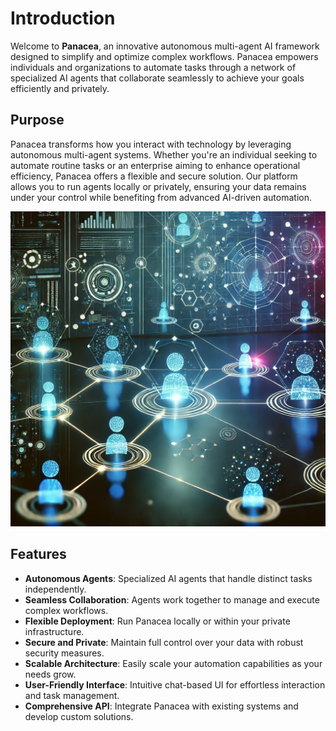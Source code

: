 # Introduction

Welcome to **Panacea**, an innovative autonomous multi-agent AI framework designed to simplify and optimize complex workflows. Panacea empowers individuals and organizations to automate tasks through a network of specialized AI agents that collaborate seamlessly to achieve your goals efficiently and privately.

## Purpose

Panacea transforms how you interact with technology by leveraging autonomous multi-agent systems. Whether you're an individual seeking to automate routine tasks or an enterprise aiming to enhance operational efficiency, Panacea offers a flexible and secure solution. Our platform allows you to run agents locally or privately, ensuring your data remains under your control while benefiting from advanced AI-driven automation.

![System Architecture Diagram](images/agent_introduction.png)

## Features

- **Autonomous Agents**: Specialized AI agents that handle distinct tasks independently.
- **Seamless Collaboration**: Agents work together to manage and execute complex workflows.
- **Flexible Deployment**: Run Panacea locally or within your private infrastructure.
- **Secure and Private**: Maintain full control over your data with robust security measures.
- **Scalable Architecture**: Easily scale your automation capabilities as your needs grow.
- **User-Friendly Interface**: Intuitive chat-based UI for effortless interaction and task management.
- **Comprehensive API**: Integrate Panacea with existing systems and develop custom solutions.
